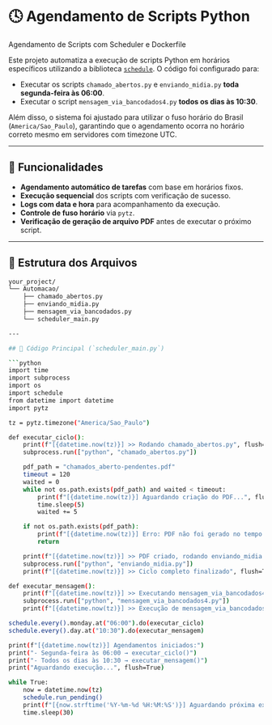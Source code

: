 # 🕓 Agendamento de Scripts Python
Agendamento de Scripts com Scheduler e Dockerfile

Este projeto automatiza a execução de scripts Python em horários específicos utilizando a biblioteca [`schedule`](https://pypi.org/project/schedule/).
O código foi configurado para:

- Executar os scripts `chamado_abertos.py` e `enviando_midia.py` **toda segunda-feira às 06:00**.
- Executar o script `mensagem_via_bancodados4.py` **todos os dias às 10:30**.

Além disso, o sistema foi ajustado para utilizar o fuso horário do Brasil (`America/Sao_Paulo`), garantindo que o agendamento ocorra no horário correto mesmo em servidores com timezone UTC.

---

## 🚀 Funcionalidades

- **Agendamento automático de tarefas** com base em horários fixos.
- **Execução sequencial** dos scripts com verificação de sucesso.
- **Logs com data e hora** para acompanhamento da execução.
- **Controle de fuso horário** via `pytz`.
- **Verificação de geração de arquivo PDF** antes de executar o próximo script.

---

## 📂 Estrutura dos Arquivos

```bash
your_project/
└── Automacao/
    ├── chamado_abertos.py
    ├── enviando_midia.py
    ├── mensagem_via_bancodados.py
    └── scheduler_main.py

---

## 🧩 Código Principal (`scheduler_main.py`)

```python
import time
import subprocess
import os
import schedule
from datetime import datetime
import pytz

tz = pytz.timezone("America/Sao_Paulo")

def executar_ciclo():
    print(f"[{datetime.now(tz)}] >> Rodando chamado_abertos.py", flush=True)
    subprocess.run(["python", "chamado_abertos.py"])

    pdf_path = "chamados_aberto-pendentes.pdf"
    timeout = 120
    waited = 0
    while not os.path.exists(pdf_path) and waited < timeout:
        print(f"[{datetime.now(tz)}] Aguardando criação do PDF...", flush=True)
        time.sleep(5)
        waited += 5

    if not os.path.exists(pdf_path):
        print(f"[{datetime.now(tz)}] Erro: PDF não foi gerado no tempo esperado!", flush=True)
        return

    print(f"[{datetime.now(tz)}] >> PDF criado, rodando enviando_midia.py", flush=True)
    subprocess.run(["python", "enviando_midia.py"])
    print(f"[{datetime.now(tz)}] >> Ciclo completo finalizado", flush=True)

def executar_mensagem():
    print(f"[{datetime.now(tz)}] >> Executando mensagem_via_bancodados4.py", flush=True)
    subprocess.run(["python", "mensagem_via_bancodados4.py"])
    print(f"[{datetime.now(tz)}] >> Execução de mensagem_via_bancodados4.py finalizada", flush=True)

schedule.every().monday.at("06:00").do(executar_ciclo)
schedule.every().day.at("10:30").do(executar_mensagem)

print(f"[{datetime.now(tz)}] Agendamentos iniciados:")
print("- Segunda-feira às 06:00 → executar_ciclo()")
print("- Todos os dias às 10:30 → executar_mensagem()")
print("Aguardando execução...", flush=True)

while True:
    now = datetime.now(tz)
    schedule.run_pending()
    print(f"[{now.strftime('%Y-%m-%d %H:%M:%S')}] Aguardando próxima execução...", flush=True)
    time.sleep(30)

